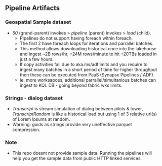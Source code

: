 ## Pipeline Artifacts

### Geospatial Sample dataset
* _50_ (grand-parent) invokes > _pipeline_ (parent) invokes > _load_ (child). 
  * Pipelines do not support having foreach within foreach. 
  * The first 2 have foreach loops for iterations and parrallel batches. 
  * This method allows downloading historical once into the lakehouse and ingest ~2B rows/hr, +24M rows/minute to hit +20TBs loaded in just a few hours. 
  * If copy activities fail due to aka.ms/adflimits and you require to ingest many batches in a short period of time for higher throughput then these can be executed from PaaS (Synapse Pipelines / ADF). 
  * ie. more worksapces, additional parrallel/simultanious batches can ingest to KQL DB - going beyond fabric wks limits. 

### Strings - dialog dataset
* _Transcript_ is stream simulation of dialog between pilots & tower, _TranscriptRandom_ is like a historical load but using 1 of 3 relative url(s) of Lorem Ipsums at random.
* Warning: guids as strings provide very uneffective parquet compression.


### Note
* This repo doesnt not provide sample data. Running the pipelines will help you get the sample data from public HTTP linked services.
